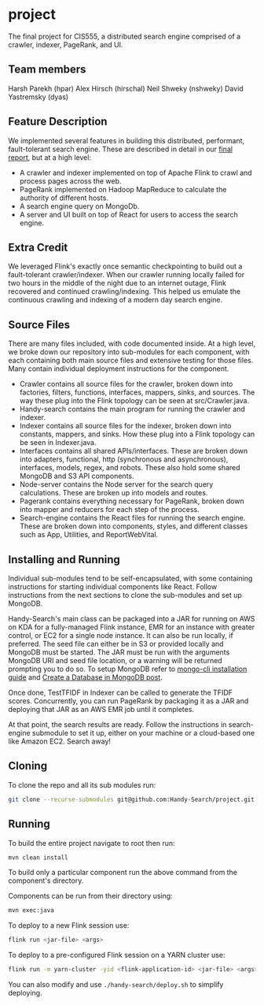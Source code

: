 # project

The final project for CIS555, a distributed search engine comprised of a crawler, 
indexer, PageRank, and UI.

## Team members
Harsh Parekh (hpar)
Alex Hirsch (hirschal)
Neil Shweky (nshweky)
David Yastremsky (dyas)

## Feature Description

We implemented several features in building this distributed, performant, fault-tolerant search engine. These are described in detail in our [final report](https://github.com/Handy-Search/project/blob/main/Handy%20Search%20-%20Final%20Report.pdf), but at a high level:
* A crawler and indexer implemented on top of Apache Flink to crawl and process pages across the web.
* PageRank implemented on Hadoop MapReduce to calculate the authority of different hosts.
* A search engine query on MongoDb.
* A server and UI built on top of React for users to access the search engine.

## Extra Credit

We leveraged Flink's exactly once semantic checkpointing to build out a fault-tolerant crawler/indexer. When our crawler running locally failed for two hours in the middle of the night due to an internet outage, Flink recovered and continued crawling/indexing. This helped us emulate the continuous crawling and indexing of a modern day search engine.

## Source Files

There are many files included, with code documented inside. At a high level, we broke down our repository into sub-modules for each component, with each containing both main source files and extensive testing for those files. Many contain individual deployment instructions for the component.
* Crawler contains all source files for the crawler, broken down into factories, filters, functions, interfaces, mappers, sinks, and sources. The way these plug into the Flink topology can be seen at src/Crawler.java.
* Handy-search contains the main program for running the crawler and indexer.
* Indexer contains all source files for the indexer, broken down into constants, mappers, and sinks. How these plug into a Flink topology can be seen in Indexer.java.
* Interfaces contains all shared APIs/interfaces. These are broken down into adapters, functional, http (synchronous and asynchronous), interfaces, models, regex, and robots. These also hold some shared MongoDB and S3 API components.
* Node-server contains the Node server for the search query calculations. These are broken up into models and routes.
* Pagerank contains everything necessary for PageRank, broken down into mapper and reducers for each step of the process.
* Search-engine contains the React files for running the search engine. These are broken down into components, styles, and different classes such as App, Utilities, and ReportWebVital.

## Installing and Running

Individual sub-modules tend to be self-encapsulated, with some containing instructions for starting individual components like React. Follow instructions from the next sections to clone the sub-modules and set up MongoDB.

Handy-Search's main class can be packaged into a JAR for running on AWS on KDA for a fully-managed Flink instance, EMR for an instance with greater control, or EC2 for a single node instance. It can also be run locally, if preferred. The seed file can either be in S3 or provided locally and MongoDB must be started. The JAR must be run with the arguments MongoDB URI and seed file location, or a warning will be returned prompting you to do so.
To setup MongoDB refer to [mongo-cli installation guide](https://docs.mongodb.com/mongocli/stable/install/) and [Create a Database in MongoDB post](https://www.mongodb.com/basics/create-database).

Once done, TestTFIDF in Indexer can be called to generate the TFIDF scores. Concurrently, you can run PageRank by packaging it as a JAR and deploying that JAR as an AWS EMR job until it completes.

At that point, the search results are ready. Follow the instructions in search-engine submodule to set it up, either on your machine or a cloud-based one like Amazon EC2. Search away!

## Cloning

To clone the repo and all its sub modules run:

```sh
git clone --recurse-submodules git@github.com:Handy-Search/project.git
```

## Running

To build the entire project navigate to root then run:

```sh
mvn clean install
```

To build only a particular component run the above command from the component's directory.

Components can be run from their directory using:

```sh
mvn exec:java
```

To deploy to a new Flink session use:


```sh
flink run <jar-file> <args>
```

To deploy to a pre-configured Flink session on a YARN cluster use:

```sh
flink run -m yarn-cluster -yid <flink-application-id> <jar-file> <args>
```

You can also modify and use `./handy-search/deploy.sh` to simplify deploying.
